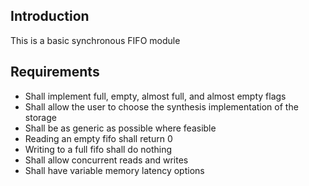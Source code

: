 ## Introduction
This is a basic synchronous FIFO module 

## Requirements
* Shall implement full, empty, almost full, and almost empty flags 
* Shall allow the user to choose the synthesis implementation of the storage
* Shall be as generic as possible where feasible
* Reading an empty fifo shall return 0
* Writing to a full fifo shall do nothing 
* Shall allow concurrent reads and writes
* Shall have variable memory latency options
